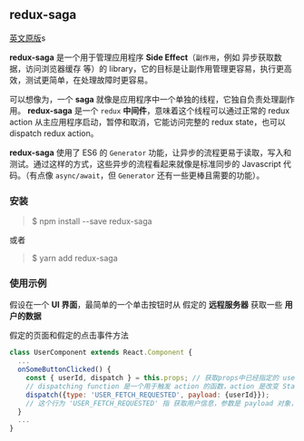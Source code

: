 ## redux-saga

[英文原版](https://redux-saga.js.org/)s

**redux-saga** 是一个用于管理应用程序 **Side Effect**（`副作用`，例如 异步获取数据，访问浏览器缓存 等）的 library，它的目标是让副作用管理更容易，执行更高效，测试更简单，在处理故障时更容易。

可以想像为，一个 **saga** 就像是应用程序中一个单独的线程，它独自负责处理副作用。 **redux-saga** 是一个 `redux` **中间件**，意味着这个线程可以通过正常的 redux action 从主应用程序启动，暂停和取消，它能访问完整的 redux state，也可以 dispatch redux action。

**redux-saga** 使用了 ES6 的 `Generator` 功能，让异步的流程更易于读取，写入和测试。通过这样的方式，这些异步的流程看起来就像是标准同步的 Javascript 代码。（有点像 `async/await`，但 `Generator` 还有一些更棒且需要的功能）。

### 安装

> $ npm install --save redux-saga

或者

> $ yarn add redux-saga

### 使用示例

假设在一个 **UI 界面**，最简单的一个单击按钮时从 假定的 **远程服务器** 获取一些 **用户的数据**

假定的页面和假定的点击事件方法
```js
class UserComponent extends React.Component {
  ...
  onSomeButtonClicked() {
    const { userId, dispatch } = this.props; // 获取props中已经指定的 userId数据 和 dispatch 函数
    // dispatching function 是一个用于触发 action 的函数，action 是改变 State 的唯一途径，但是它只描述了一个行为，而 dipatch 可以看作是触发这个行为的方式，而 Reducer 则是描述如何改变数据的。
    dispatch({type: 'USER_FETCH_REQUESTED', payload: {userId}});
    // 这个行为 'USER_FETCH_REQUESTED' 指 获取用户信息，参数是 payload 对象，其中有包含了 userId 数据
  }
  ...
}
```
